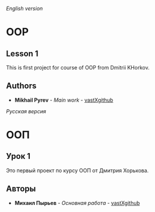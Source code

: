 *English version*
# OOP
## Lesson 1
This is first project for course of OOP from Dmitrii KHorkov.
## Authors
* **Mikhail Pyrev** - *Main work* - [vastXgithub](https://github.com/vastXgithub)

*Русская версия*
# ООП
## Урок 1
Это первый проект по курсу ООП от Дмитрия Хорькова.
## Авторы
* **Михаил Пырьев** - *Основная работа* - [vastXgithub](https://github.com/vastXgithub)
